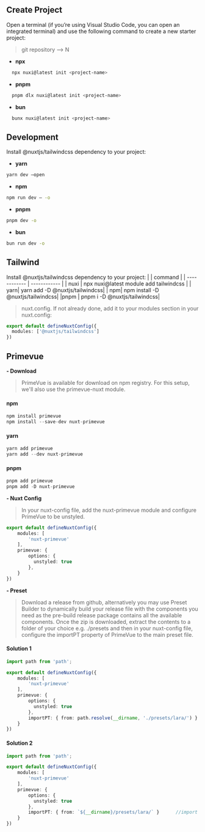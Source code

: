 
## Create Project

Open a terminal (if you’re using Visual Studio Code, you can open an integrated terminal) and use the following command to create a new starter project:
> git repository --> N 

- **npx**	

```bash
  npx nuxi@latest init <project-name>
```

- **pnpm**	

```bash
  pnpm dlx nuxi@latest init <project-name>
```

- **bun**

```bash
  bunx nuxi@latest init <project-name>
```

## Development
Install @nuxtjs/tailwindcss dependency to your project:
- **yarn**
```bash
yarn dev —open
```
- **npm**
```bash
npm run dev — -o
```
- **pnpm**
```bash
pnpm dev -o
```
- **bun**
```bash
bun run dev -o
```

## Tailwind
  Install @nuxtjs/tailwindcss dependency to your project:
|   |  command |
| ------------ | ------------ |
|  nuxi | npx nuxi@latest module add tailwindcss  |
|   yarn|   yarn add -D @nuxtjs/tailwindcss|
|   npm|   npm install -D @nuxtjs/tailwindcss|
|pnpm | pnpm i -D @nuxtjs/tailwindcss|

> nuxt.config. If not already done, add it to your modules section in your nuxt.config:

```ts
export default defineNuxtConfig({
  modules: ['@nuxtjs/tailwindcss']
})
```

## Primevue 
**- Download**
> PrimeVue is available for download on npm registry. For this setup, we'll also use the primevue-nuxt module.

#### npm
```ts
npm install primevue
npm install --save-dev nuxt-primevue
```
#### yarn
```ts
yarn add primevue
yarn add --dev nuxt-primevue
```
#### pnpm
```ts
pnpm add primevue
pnpm add -D nuxt-primevue
```

**- Nuxt Config**
> In your nuxt-config file, add the nuxt-primevue module and configure PrimeVue to be unstyled.

```ts
export default defineNuxtConfig({
    modules: [
        'nuxt-primevue'
    ],
    primevue: {
        options: {
          unstyled: true
        },
    }
})

```

**- Preset**
> Download a release from github, alternatively you may use Preset Builder to dynamically build your release file with the components you need as the pre-build release package contains all the available components. Once the zip is downloaded, extract the contents to a folder of your choice e.g. ./presets and then in your nuxt-config file, configure the importPT property of PrimeVue to the main preset file.

#### Solution 1

```ts
import path from 'path';

export default defineNuxtConfig({
    modules: [
        'nuxt-primevue'
    ],
    primevue: {
        options: {
          unstyled: true
        },
        importPT: { from: path.resolve(__dirname, './presets/lara/') }      //import and apply preset   
    }
})

```
#### Solution 2

```ts
import path from 'path';

export default defineNuxtConfig({
    modules: [
        'nuxt-primevue'
    ],
    primevue: {
        options: {
          unstyled: true
        },
        importPT: { from: `${__dirname}/presets/lara/` }      //import and apply preset   
    }
})

```
